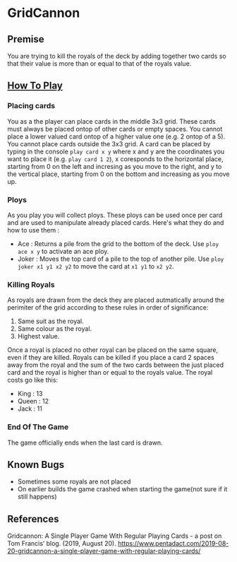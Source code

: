 # GridCannon

## Premise
You are trying to kill the royals of the deck by adding together two cards so that their value is more than or equal to that of the royals value.

## [How To Play](https://www.pentadact.com/2019-08-20-gridcannon-a-single-player-game-with-regular-playing-cards/)

### Placing cards
You as a the player can place cards in the middle 3x3 grid. These cards must always be placed ontop of other cards or empty spaces.
You cannot place a lower valued card ontop of a higher value one (e.g. 2 ontop of a 5). You cannot place cards outside the 3x3 grid.
A card can be placed by typing in the console `play card x y` where x and y are the coordinates you want to place it (e.g. `play card 1 2`),
x coresponds to the horizontal place, starting from 0 on the left and incresing as you move to the right, and y to the vertical place, starting from
0 on the bottom and increasing as you move up.

### Ploys
As you play you will collect ploys. These ploys can be used once per card and are used to manipulate already placed cards. Here's what they do and how to use them :
- Ace : Returns a pile from the grid to the bottom of the deck. Use `ploy ace x y` to activate an ace ploy.
- Joker : Moves the top card of a pile to the top of another pile. Use `ploy joker x1 y1 x2 y2` to move the card at `x1 y1` to `x2 y2`.

### Killing Royals
As royals are drawn from the deck they are placed autmatically around the perimiter of the grid according to these rules in order of significance:
1. Same suit as the royal.
2. Same colour as the royal.
3. Highest value.

Once a royal is placed no other royal can be placed on the same square, even if they are killed. Royals can be killed if you place a card 2 spaces away from the royal
and the sum of the two cards between the just placed card and the royal is higher than or equal to the royals value. The royal costs go like this:
- King : 13
- Queen : 12
- Jack : 11

### End Of The Game
The game officially ends when the last card is drawn.

## Known Bugs
- Sometimes some royals are not placed
- On earlier builds the game crashed when starting the game(not sure if it still happens)

## References

Gridcannon: A Single Player Game With Regular Playing Cards - a post on Tom Francis’ blog. (2019, August 20). https://www.pentadact.com/2019-08-20-gridcannon-a-single-player-game-with-regular-playing-cards/
